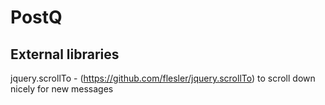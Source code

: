 # PostQ

## External libraries
jquery.scrollTo - (https://github.com/flesler/jquery.scrollTo) to scroll down nicely for new messages	
